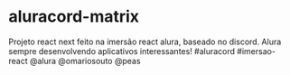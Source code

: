 

# aluracord-matrix
Projeto react next feito na imersão react alura, baseado no discord. Alura sempre desenvolvendo aplicativos interessantes! #aluracord #imersao-react @alura @omariosouto @peas
